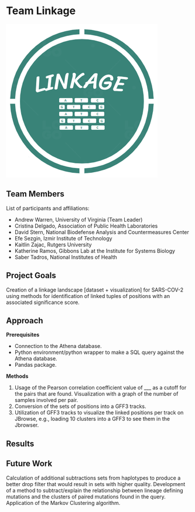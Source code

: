 # Team Linkage
![Logo](logo.png)

## Team Members
List of participants and affiliations:
- Andrew Warren, University of Virginia (Team Leader)
- Cristina Delgado, Association of Public Health Laboratories
- David Stern, National Biodefense Analysis and Countermeasures Center
- Efe Sezgin, Izmir Institute of Technology
- Kaitlin Zajac, Rutgers University
- Katherine Ramos, Gibbons Lab at the Institute for Systems Biology
- Saber Tadros, National Institutes of Health

## Project Goals
Creation of a linkage landscape [dataset + visualization] for SARS-COV-2 using methods for identification of linked tuples of positions with an associated significance score.

## Approach
**Prerequisites**
- Connection to the Athena database.
- Python environment/python wrapper to make a SQL query against the Athena database.
- Pandas package.

**Methods**
1. Usage of the Pearson correlation coefficient value of ___ as a cutoff for the pairs that are found. Visualization with a graph of the number of samples involved per pair.
2. Conversion of the sets of positions into a GFF3 tracks.
3. Utilization of GFF3 tracks to visualize the linked positions per track on JBrowse, e.g., loading 10 clusters into a GFF3 to see them in the Jbrowser.

## Results

## Future Work
Calculation of additional subtractions sets from haplotypes to produce a better drop filter that would result in sets with higher quality. 
Development of a method to subtract/explain the relationship between lineage defining mutations and the clusters of paired mutations found in the query. 
Application of the Markov Clustering algorithm.

